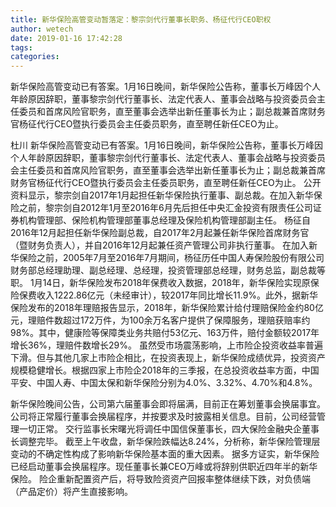```yaml
---
title: 新华保险高管变动暂落定：黎宗剑代行董事长职务、杨征代行CEO职权
author: wetech
date: 2019-01-16 17:42:28
tags: 
categories: 
---
```

新华保险高管变动已有答案。1月16日晚间，新华保险公告称，董事长万峰因个人年龄原因辞职，董事黎宗剑代行董事长、法定代表人、董事会战略与投资委员会主任委员和首席风险官职务，直至董事会选举出新任董事长为止；副总裁兼首席财务官杨征代行CEO暨执行委员会主任委员职务，直至聘任新任CEO为止。
<!-- more -->
杜川
新华保险高管变动已有答案。1月16日晚间，新华保险公告称，董事长万峰因个人年龄原因辞职，董事黎宗剑代行董事长、法定代表人、董事会战略与投资委员会主任委员和首席风险官职务，直至董事会选举出新任董事长为止；副总裁兼首席财务官杨征代行CEO暨执行委员会主任委员职务，直至聘任新任CEO为止。
公开资料显示，黎宗剑自2017年1月起担任新华保险执行董事、副总裁。在加入新华保险之前，黎宗剑自2012年1月至2016年6月先后担任中央汇金投资有限责任公司证券机构管理部、保险机构管理部董事总经理及保险机构管理部副主任。
杨征自2016年12月起担任新华保险副总裁，自2017年2月起兼任新华保险首席财务官（暨财务负责人），并自2016年12月起兼任资产管理公司非执行董事。
在加入新华保险之前，2005年7月至2016年7月期间，杨征历任中国人寿保险股份有限公司财务部总经理助理、副总经理、总经理，投资管理部总经理，财务总监，副总裁等职。
1月14日，新华保险发布2018年保费收入数据，2018年，新华保险实现原保险保费收入1222.86亿元（未经审计），较2017年同比增长11.9%。此外，据新华保险发布的2018年理赔报告显示，2018年，新华保险累计给付理赔保险金约80亿元，理赔件数超过172万件，为100余万名客户提供了保障服务，理赔获赔率约98%。其中，健康险等保障类业务共赔付53亿元、163万件，赔付金额较2017年增长36%，理赔件数增长29%。
虽然受市场震荡影响，上市险企投资收益率普遍下滑。但与其他几家上市险企相比，在投资表现上，新华保险成绩优异，投资资产规模稳健增长。根据四家上市险企2018年的三季报，在总投资收益率方面，中国平安、中国人寿、中国太保和新华保险分别为4.0%、3.32%、4.70%和4.8%。
 
 
新华保险晚间公告，公司第六届董事会即将届满，目前正在筹划董事会换届事宜。公司将正常履行董事会换届程序，并按要求及时披露相关信息。目前，公司经营管理一切正常。
交行监事长宋曙光将调任中国信保董事长，四大保险金融央企董事长调整完毕。
截至上午收盘，新华保险跌幅达8.24%，分析称，新华保险管理层变动的不确定性构成了影响新华保险基本面的重大因素。
据多方证实，新华保险已经启动董事会换届程序。现任董事长兼CEO万峰或将辞别供职近四年半的新华保险。
险企重新配置资产后，将导致险资资产回报率整体继续下跌，对负债端（产品定价）将产生直接影响。
